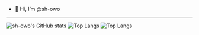 - 👋 Hi, I’m @sh-owo

---
![sh-owo's GitHub stats](https://github-readme-stats.vercel.app/api?username=sh-owo&show_icons=true&theme=dracula)
![Top Langs](https://github-readme-stats.vercel.app/api/top-langs/?username=sh-owo&size_weight=0.5&count_weight=0.5&hide=ASP.NET&layout=compact&theme=dracula)
![Top Langs](https://github-readme-stats.vercel.app/api/top-langs/?username=sh-owo&layout=compact&theme=dracula)
